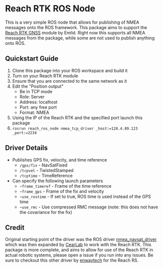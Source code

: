# Reach RTK ROS Node


This is a very simple ROS node that allows for publishing of NMEA messages onto the ROS framework.
This package aims to support the [Reach RTK GNSS](https://emlid.com/shop/reach-rtk-kit/) module by Emlid.
Right now this supports all NMEA messages from the package, while some are not used to publish anything onto ROS.


## Quickstart Guide

1. Clone this package into your ROS workspace and build it
2. Turn on your Reach RTK module
3. Ensure that you are connected to the same network as it
4. Edit the "Position output"
   * Be in TCP mode
   * Role: Server
   * Address: localhost
   * Port: any free port
   * Format: NMEA
5. Using the IP of the Reach RTK and the specified port launch this package
6. `rosrun reach_ros_node nmea_tcp_driver _host:=128.4.89.123 _port:=2234`


## Driver Details

* Publishes GPS fix, velocity, and time reference
  * `/gps/fix` - NavSatFixed
  * `/tcpvel` - TwistedStamped
  * `/tcptime` - TimeReference
* Can specify the following launch parameters
  * `~frame_timeref` - Frame of the time reference
  * `~frame_gps` - Frame of the fix and velocity
  * `~use_rostime` - If set to true, ROS time is used instead of the GPS time
  * `~use_rmc` - Use compressed RMC message (note: this does not have the covariance for the fix)



## Credit

Original starting point of the driver was the ROS driver [nmea_navsat_driver](https://github.com/ros-drivers/nmea_navsat_driver) which was then expanded by [CearLab](https://github.com/CearLab/nmea_tcp_driver) to work with the Reach RTK.
This package is more complete, and aims to allow for use of the Reach RTK in actual robotic systems, please open a issue if you run into any issues.
Be sure to checkout this other driver by [enwaytech](https://github.com/enwaytech/reach_rs_ros_driver) for the Reach RS.






